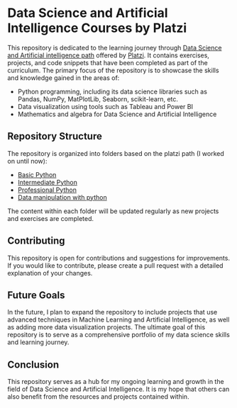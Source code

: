 # Data Science and Artificial Intelligence Courses by Platzi

This repository is dedicated to the learning journey through [Data Science and Artificial intelligence path](https://platzi.com/datos/) offered by [Platzi](https://platzi.com/home). It contains exercises, projects, and code snippets that have been completed as part of the curriculum. The primary focus of the repository is to showcase the skills and knowledge gained in the areas of:

-   Python programming, including its data science libraries such as Pandas, NumPy, MatPlotLib, Seaborn, scikit-learn, etc.
-   Data visualization using tools such as Tableau and Power BI
-   Mathematics and algebra for Data Science and Artificial Intelligence

## Repository Structure

The repository is organized into folders based on the platzi path (I worked on until now):

-   [Basic Python](https://github.com/Osvajorge/ds-platzi/tree/main/basic_python)
-   [Intermediate Python](https://github.com/Osvajorge/ds-platzi/tree/main/intemediate_python)
-   [Professional Python](https://github.com/Osvajorge/ds-platzi/tree/main/professional_python)
-   [Data manipulation with python](https://github.com/Osvajorge/ds-platzi/tree/main/data_manipulation)

The content within each folder will be updated regularly as new projects and exercises are completed.

## Contributing

This repository is open for contributions and suggestions for improvements. If you would like to contribute, please create a pull request with a detailed explanation of your changes.

## Future Goals

In the future, I plan to expand the repository to include projects that use advanced techniques in Machine Learning and Artificial Intelligence, as well as adding more data visualization projects. The ultimate goal of this repository is to serve as a comprehensive portfolio of my data science skills and learning journey.

## Conclusion

This repository serves as a hub for my ongoing learning and growth in the field of Data Science and Artificial Intelligence. It is my hope that others can also benefit from the resources and projects contained within. 
